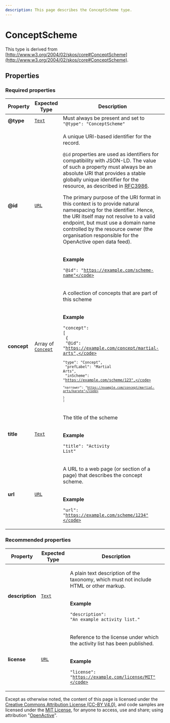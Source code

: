 ```yaml
---
description: This page describes the ConceptScheme type.
---
```


# ConceptScheme

This type is derived from [http://www.w3.org/2004/02/skos/core#ConceptScheme](http://www.w3.org/2004/02/skos/core#ConceptScheme).

## **Properties**

### **Required properties**

| Property    | Expected Type                                                                   | Description                                                                                                                                                                                                                                                                                                                                                                                                                                                                                                                                                                                                                                                                                                                                                         |
| ----------- | ------------------------------------------------------------------------------- | ------------------------------------------------------------------------------------------------------------------------------------------------------------------------------------------------------------------------------------------------------------------------------------------------------------------------------------------------------------------------------------------------------------------------------------------------------------------------------------------------------------------------------------------------------------------------------------------------------------------------------------------------------------------------------------------------------------------------------------------------------------------- |
| **@type**   |  [`Text`](https://schema.org/Text)                                              |  Must always be present and set to `"@type": "ConceptScheme"`                                                                                                                                                                                                                                                                                                                                                                                                                                                                                                                                                                                                                                                                                                       |
| **@id**     |  [`URL`](https://schema.org/URL)                                                | <p>A unique URI-based identifier for the record.</p><p><code>@id</code> properties are used as identifiers for compatibility with JSON-LD. The value of such a property must always be an absolute URI that provides a stable globally unique identifier for the resource, as described in <a href="https://tools.ietf.org/html/rfc3986">RFC3986</a>.</p><p>The primary purpose of the URI format in this context is to provide natural namespacing for the identifier. Hence, the URI itself may not resolve to a valid endpoint, but must use a domain name controlled by the resource owner (the organisation responsible for the OpenActive open data feed).</p><p><br><strong>Example</strong></p><p><code>"@id": "https://example.com/scheme-name"</code></p> |
| **concept** |  Array of [`Concept`](https://developer.openactive.io/data-model/types/concept) | <p>A collection of concepts that are part of this scheme</p><p><br><strong>Example</strong></p><p><code>"concept": [</code><br><code>  {</code><br><code>    "@id": "https://example.com/concept/martial-arts",</code><br><code>    "type": "Concept",</code><br><code>    "prefLabel": "Martial Arts",</code><br><code>    "inScheme": "https://example.com/scheme/123",</code><br><code>    "narrower": "https://example.com/concept/martial-arts/karate"</code><br><code>  }</code><br><code>]</code></p>                                                                                                                                                                                                                                                        |
| **title**   |  [`Text`](https://schema.org/Text)                                              | <p>The title of the scheme</p><p><br><strong>Example</strong></p><p><code>"title": "Activity List"</code></p>                                                                                                                                                                                                                                                                                                                                                                                                                                                                                                                                                                                                                                                       |
| **url**     |  [`URL`](https://schema.org/URL)                                                | <p>A URL to a web page (or section of a page) that describes the concept scheme.</p><p><br><strong>Example</strong></p><p><code>"url": "https://example.com/scheme/1234"</code></p>                                                                                                                                                                                                                                                                                                                                                                                                                                                                                                                                                                                 |

### **Recommended properties**

| Property        | Expected Type                      | Description                                                                                                                                                                                    |
| --------------- | ---------------------------------- | ---------------------------------------------------------------------------------------------------------------------------------------------------------------------------------------------- |
| **description** |  [`Text`](https://schema.org/Text) | <p>A plain text description of the taxonomy, which must not include HTML or other markup.</p><p><br><strong>Example</strong></p><p><code>"description": "An example activity list."</code></p> |
| **license**     |  [`URL`](https://schema.org/URL)   | <p>Reference to the license under which the activity list has been published.</p><p><br><strong>Example</strong></p><p><code>"license": "https://example.com/license/MIT"</code></p>           |

Except as otherwise noted, the content of this page is licensed under the [Creative Commons Attribution License (CC-BY V4.0)](https://creativecommons.org/licenses/by/4.0/), and code samples are licensed under the [MIT License](https://opensource.org/licenses/MIT), for anyone to access, use and share; using attribution "[OpenActive](https://www.openactive.io)".
